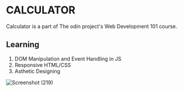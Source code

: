 # CALCULATOR
Calculator is a part of The odin project's Web Development 101 course. 

## Learning
1. DOM Manipulation and Event Handling in JS
2. Responsive HTML/CSS
3. Asthetic Designing 

![Screenshot (219)](https://user-images.githubusercontent.com/40148448/71630048-f93b1680-2c26-11ea-832d-dae910160982.png)
